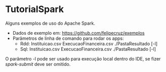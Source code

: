 # TutorialSpark

Alguns exemplos de uso do Apache Spark.

* Dados de exemplo em: https://github.com/felipecruz/exemplos
* Parâmetros de linha de comando para rodar os apps:
  * Rdd: Instituicao.csv ExecucaoFinanceira.csv ./PastaResultado [-l]
  * Sql: Instituicao.csv ExecucaoFinanceira.csv ./PastaResultado [-l]
  
O parâmetro -l pode ser usado para execução local dentro do IDE, se fizer _spark-submit_ deve ser omitido.
